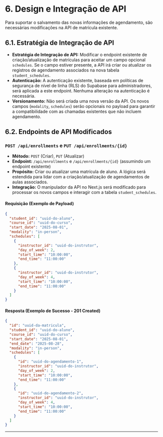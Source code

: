 # 6. Design e Integração de API

Para suportar o salvamento das novas informações de agendamento, são necessárias modificações na API de matrícula existente.

## 6.1. Estratégia de Integração de API
*   **Estratégia de Integração de API:** Modificar o endpoint existente de criação/atualização de matrículas para aceitar um campo opcional `schedules`. Se o campo estiver presente, a API irá criar ou atualizar os registros de agendamento associados na nova tabela `student_schedules`.
*   **Autenticação:** A autenticação existente, baseada em políticas de segurança de nível de linha (RLS) do Supabase para administradores, será aplicada a este endpoint. Nenhuma alteração na autenticação é necessária.
*   **Versionamento:** Não será criada uma nova versão da API. Os novos campos (`modality`, `schedules`) serão opcionais no payload para garantir a compatibilidade com as chamadas existentes que não incluem agendamento.

## 6.2. Endpoints de API Modificados

### **`POST /api/enrollments` e `PUT /api/enrollments/{id}`**
*   **Método:** `POST` (Criar), `PUT` (Atualizar)
*   **Endpoint:** `/api/enrollments` e `/api/enrollments/{id}` (assumindo um endpoint existente)
*   **Propósito:** Criar ou atualizar uma matrícula de aluno. A lógica será estendida para lidar com a criação/atualização de agendamentos de aulas associados.
*   **Integração:** O manipulador da API no Next.js será modificado para processar os novos campos e interagir com a tabela `student_schedules`.

#### **Requisição (Exemplo de Payload)**
```json
{
  "student_id": "uuid-do-aluno",
  "course_id": "uuid-do-curso",
  "start_date": "2025-08-01",
  "modality": "in-person",
  "schedules": [
    {
      "instructor_id": "uuid-do-instrutor",
      "day_of_week": 2,
      "start_time": "10:00:00",
      "end_time": "11:00:00"
    },
    {
      "instructor_id": "uuid-do-instrutor",
      "day_of_week": 4,
      "start_time": "10:00:00",
      "end_time": "11:00:00"
    }
  ]
}
```

#### **Resposta (Exemplo de Sucesso - 201 Created)**
```json
{
  "id": "uuid-da-matricula",
  "student_id": "uuid-do-aluno",
  "course_id": "uuid-do-curso",
  "start_date": "2025-08-01",
  "end_date": "2025-08-28",
  "modality": "in-person",
  "schedules": [
    {
      "id": "uuid-do-agendamento-1",
      "instructor_id": "uuid-do-instrutor",
      "day_of_week": 2,
      "start_time": "10:00:00",
      "end_time": "11:00:00"
    },
    {
      "id": "uuid-do-agendamento-2",
      "instructor_id": "uuid-do-instrutor",
      "day_of_week": 4,
      "start_time": "10:00:00",
      "end_time": "11:00:00"
    }
  ]
}
```
---